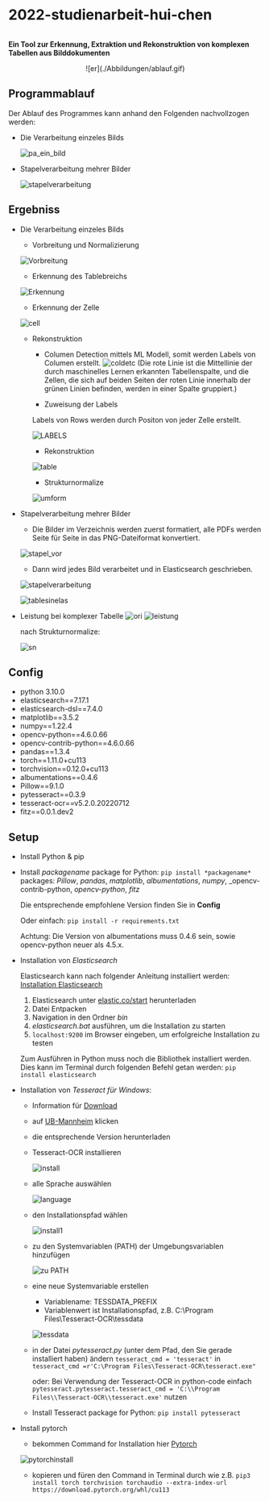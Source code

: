 # 2022-studienarbeit-hui-chen

<div align=center><image = 'https://github.com/huichen5796/2022-studienarbeit-hui-chen/blob/main/Abbildungen/ablauf.gif'></div>

**Ein Tool zur Erkennung, Extraktion und Rekonstruktion von komplexen Tabellen aus Bilddokumenten**

<center>
![er](./Abbildungen/ablauf.gif)
</center>

## Programmablauf
Der Ablauf des Programmes kann anhand den Folgenden  nachvollzogen werden:
- Die Verarbeitung einzeles Bilds

  ![pa_ein_bild](./Abbildungen/programmablauf.svg)


- Stapelverarbeitung mehrer Bilder

  ![stapelverarbeitung](./Abbildungen/stapelverarbeitung.svg)


## Ergebniss
- Die Verarbeitung einzeles Bilds
   - Vorbreitung und Normalizierung

   ![Vorbreitung](./Abbildungen/vorverarbeitung.png)

   - Erkennung des Tablebreichs

   ![Erkennung](./Abbildungen/erkennung.png)

   - Erkennung der Zelle

   ![cell](./Abbildungen/cell.png)

   - Rekonstruktion
      - Columen Detection mittels ML Modell, somit werden Labels von Columen erstellt.
      ![coldetc](./Abbildungen/col.jpg)
      (Die rote Linie ist die Mittellinie der durch maschinelles Lernen erkannten Tabellenspalte, und die Zellen, die sich auf beiden Seiten der roten Linie innerhalb der grünen Linien befinden, werden in einer Spalte gruppiert.)

      - Zuweisung der Labels
      
      Labels von Rows werden durch Positon von jeder Zelle erstellt.

      ![LABELS](./Abbildungen/labels.jpg)

      - Rekonstruktion

      ![table](./Abbildungen/table.jpg)

      - Strukturnormalize

      ![umform](./Abbildungen/umform.gif)

- Stapelverarbeitung mehrer Bilder

   - Die Bilder im Verzeichnis werden zuerst formatiert,  alle PDFs werden Seite für Seite in das PNG-Dateiformat konvertiert.

   ![stapel_vor](./Abbildungen/stapel_vor.jpg)

   - Dann wird jedes Bild verarbeitet und in Elasticsearch geschrieben.

   ![stapelverarbeitung](./Abbildungen/stapelverarbeitung.jpg)

   ![tablesinelas](./Abbildungen/kibana.jpg)

- Leistung bei komplexer Tabelle
  ![ori](./Development/imageTest/test2.PNG)
  ![leistung](./Abbildungen/komplexbild.jpg)

  nach Strukturnormalize:

  ![sn](./Abbildungen/sn.jpg)

## Config
- python 3.10.0
- elasticsearch==7.17.1
- elasticsearch-dsl==7.4.0
- matplotlib==3.5.2
- numpy==1.22.4
- opencv-python==4.6.0.66
- opencv-contrib-python==4.6.0.66
- pandas==1.3.4
- torch==1.11.0+cu113
- torchvision==0.12.0+cu113
- albumentations==0.4.6 
- Pillow==9.1.0
- pytesseract==0.3.9
- tesseract-ocr==v5.2.0.20220712
- fitz==0.0.1.dev2

## Setup

- Install Python & pip
- Install *packagename* package for Python: `pip install *packagename*`
  packages: _Pillow_, _pandas_, _matplotlib_, _albumentations_, _numpy_, _opencv-contrib-python, _opencv-python_, _fitz_
  
  Die entsprechende empfohlene Version finden Sie in **Config** 

  Oder einfach: `pip install -r requirements.txt`
  
  Achtung: Die Version von albumentations muss 0.4.6 sein, sowie opencv-python neuer als 4.5.x. 

- Installation von *Elasticsearch*

  Elasticsearch kann nach folgender Anleitung installiert werden: [Installation Elasticsearch](https://youtu.be/Tn6zkPz-qHc?t=553)

  1. Elasticsearch unter [elastic.co/start](https://www.elastic.co/de/start) herunterladen
  2. Datei Entpacken
  3. Navigation in den Ordner *bin*
  4. *elasticsearch.bat* ausführen, um die Installation zu starten
  5. `localhost:9200` im Browser eingeben, um erfolgreiche Installation zu testen

  Zum Ausführen in Python muss noch die Bibliothek installiert werden.
Dies kann im Terminal durch folgenden Befehl getan werden: `pip install elasticsearch`

- Installation von *Tesseract für Windows*:
  - Information für [Download](<https://medium.com/quantrium-tech/installing-and-using-tesseract-4-on-windows-10-4f7930313f82>)
  - auf [UB-Mannheim](https://github.com/UB-Mannheim/tesseract/wiki) klicken
  - die entsprechende Version herunterladen
  - Tesseract-OCR installieren

    ![install](./Abbildungen/install0.jpg)

  - alle Sprache auswählen

    ![language](./Abbildungen/installtesse.jpg)
  - den Installationspfad wählen
    
    ![install1](./Abbildungen/install1.jpg)

  - zu den Systemvariablen (PATH) der Umgebungsvariablen hinzufügen

    ![zu PATH](./Abbildungen/zupathadd.jpg)
    
  - eine neue Systemvariable erstellen
    - Variablename: TESSDATA_PREFIX 
    - Variablenwert ist Installationspfad, z.B. C:\Program Files\Tesseract-OCR\tessdata

    ![tessdata](./Abbildungen/tesserdata.jpg)

  - in der Datei _pytesseract.py_ (unter dem Pfad, den Sie gerade installiert haben) ändern `tesseract_cmd = 'tesseract'`  in `tesseract_cmd =r'C:\Program Files\Tesseract-OCR\tesseract.exe"`
    
    oder: Bei Verwendung der Tesseract-OCR in python-code einfach `pytesseract.pytesseract.tesseract_cmd = 'C:\\Program Files\\Tesseract-OCR\\tesseract.exe'` nutzen
  - Install Tesseract package for Python: `pip install pytesseract`

- Install pytorch
  - bekommen Command for Installation hier [Pytorch](https://pytorch.org/get-started/locally/)

  ![pytorchinstall](./Abbildungen/pytorch.jpg)
  
  - kopieren und füren den Command in Terminal durch wie z.B. `pip3 install torch torchvision torchaudio --extra-index-url https://download.pytorch.org/whl/cu113`
